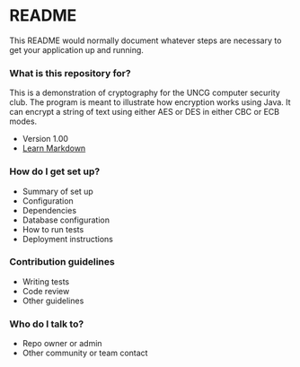 # README #

This README would normally document whatever steps are necessary to get your application up and running.

### What is this repository for? ###

This is a demonstration of cryptography for the UNCG computer security club. The program is meant to illustrate how encryption works using Java. It can encrypt a string of text using either AES or DES in either CBC or ECB modes.
* Version
1.00
* [Learn Markdown](https://bitbucket.org/tutorials/markdowndemo)

### How do I get set up? ###

* Summary of set up
* Configuration
* Dependencies
* Database configuration
* How to run tests
* Deployment instructions

### Contribution guidelines ###

* Writing tests
* Code review
* Other guidelines

### Who do I talk to? ###

* Repo owner or admin
* Other community or team contact